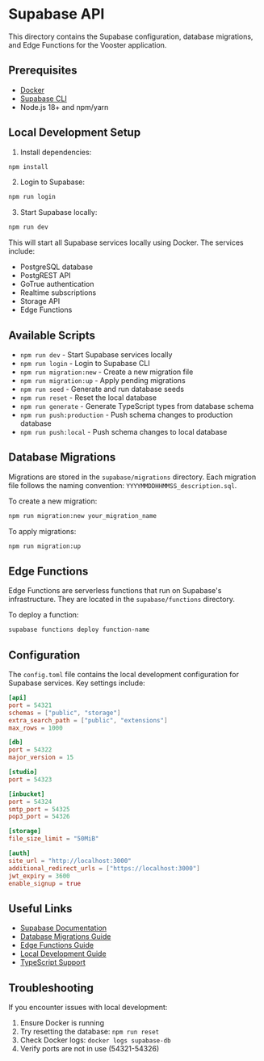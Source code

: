 # Supabase API

This directory contains the Supabase configuration, database migrations, and Edge Functions for the Vooster application.

## Prerequisites

- [Docker](https://docs.docker.com/get-docker/)
- [Supabase CLI](https://supabase.com/docs/guides/cli)
- Node.js 18+ and npm/yarn

## Local Development Setup

1. Install dependencies:
```bash
npm install
```

2. Login to Supabase:
```bash
npm run login
```

3. Start Supabase locally:
```bash
npm run dev
```

This will start all Supabase services locally using Docker. The services include:
- PostgreSQL database
- PostgREST API
- GoTrue authentication
- Realtime subscriptions
- Storage API
- Edge Functions

## Available Scripts

- `npm run dev` - Start Supabase services locally
- `npm run login` - Login to Supabase CLI
- `npm run migration:new` - Create a new migration file
- `npm run migration:up` - Apply pending migrations
- `npm run seed` - Generate and run database seeds
- `npm run reset` - Reset the local database
- `npm run generate` - Generate TypeScript types from database schema
- `npm run push:production` - Push schema changes to production database
- `npm run push:local` - Push schema changes to local database

## Database Migrations

Migrations are stored in the `supabase/migrations` directory. Each migration file follows the naming convention: `YYYYMMDDHHMMSS_description.sql`.

To create a new migration:
```bash
npm run migration:new your_migration_name
```

To apply migrations:
```bash
npm run migration:up
```

## Edge Functions

Edge Functions are serverless functions that run on Supabase's infrastructure. They are located in the `supabase/functions` directory.

To deploy a function:
```bash
supabase functions deploy function-name
```

## Configuration

The `config.toml` file contains the local development configuration for Supabase services. Key settings include:

```toml
[api]
port = 54321
schemas = ["public", "storage"]
extra_search_path = ["public", "extensions"]
max_rows = 1000

[db]
port = 54322
major_version = 15

[studio]
port = 54323

[inbucket]
port = 54324
smtp_port = 54325
pop3_port = 54326

[storage]
file_size_limit = "50MiB"

[auth]
site_url = "http://localhost:3000"
additional_redirect_urls = ["https://localhost:3000"]
jwt_expiry = 3600
enable_signup = true
```

## Useful Links

- [Supabase Documentation](https://supabase.com/docs)
- [Database Migrations Guide](https://supabase.com/docs/guides/deployment/database-migrations)
- [Edge Functions Guide](https://supabase.com/docs/guides/functions)
- [Local Development Guide](https://supabase.com/docs/guides/cli/local-development)
- [TypeScript Support](https://supabase.com/docs/reference/javascript/typescript-support)

## Troubleshooting

If you encounter issues with local development:

1. Ensure Docker is running
2. Try resetting the database: `npm run reset`
3. Check Docker logs: `docker logs supabase-db`
4. Verify ports are not in use (54321-54326)
